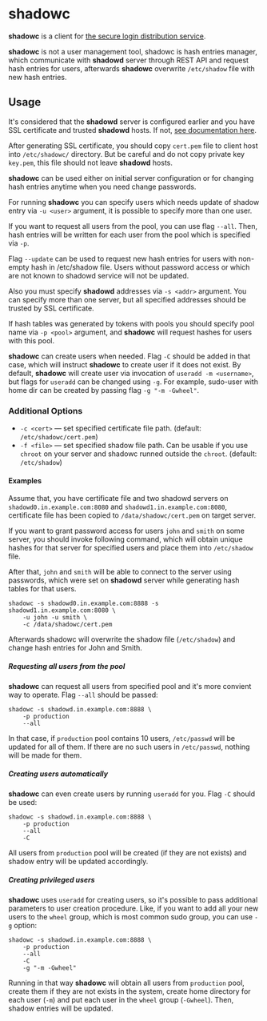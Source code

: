 # shadowc

**shadowc** is a client for [the secure login distribution
service](https://github.com/reconquest/shadowd).

**shadowc** is not a user management tool, shadowc is hash entries manager,
which communicate with **shadowd** server through REST API and request hash
entries for users, afterwards **shadowc** overwrite `/etc/shadow` file with new
hash entries.

## Usage

It's considered that the **shadowd** server is configured earlier and you have
SSL certificate and trusted **shadowd** hosts. If not, [see documentation
here](https://github.com/reconquest/shadowd).

After generating SSL certificate, you should copy `cert.pem` file to client
host into `/etc/shadowc/` directory. But be careful and do not copy private key
`key.pem`, this file should not leave **shadowd** hosts.

**shadowc** can be used either on initial server configuration or for changing
hash entries anytime when you need change passwords.

For running **shadowc** you can specify users which needs update of shadow
entry via `-u <user>` argument, it is possible to specify more than one user.

If you want to request all users from the pool, you can use flag `--all`. Then,
hash entries will be written for each user from the pool which is specified via
`-p`.

Flag `--update` can be used to request new hash entries for users with
non-empty hash in /etc/shadow file. Users without password access or which are
not known to shadowd service will not be updated.

Also you must specify **shadowd** addresses via `-s <addr>` argument. You can
specify more than one server, but all specified addresses should be trusted by
SSL certificate.

If hash tables was generated by tokens with pools you should specify pool name
via `-p <pool>` argument, and **shadowc** will request hashes for users with
this pool.

**shadowc** can create users when needed. Flag `-C` should be added in that
case, which will instruct **shadowc** to create user if it does not exist. By
default, **shadowc** will create user via invocation of `useradd -m
<username>`, but flags for `useradd` can be changed using `-g`. For example,
sudo-user with home dir can be created by passing flag `-g "-m -Gwheel"`.

### Additional Options
- `-c <cert>` — set specified certificate file path. (default:
  `/etc/shadowc/cert.pem`)
- `-f <file>` — set specified shadow file path. Can be usable if you use
  `chroot` on your server and shadowc runned outside the `chroot`. (default:
  `/etc/shadow`)

#### Examples

Assume that, you have certificate file and two shadowd servers on
`shadowd0.in.example.com:8080` and `shadowd1.in.example.com:8080`, certificate
file has been copied to `/data/shadowc/cert.pem` on target server.

If you want to grant password access for users `john` and `smith` on some
server, you should invoke following command, which will obtain unique hashes
for that server for specified users and place them into `/etc/shadow` file.

After that, `john` and `smith` will be able to connect to the server using
passwords, which were set on **shadowd** server while generating hash tables
for that users.

```
shadowc -s shadowd0.in.example.com:8888 -s shadowd1.in.example.com:8080 \
    -u john -u smith \
    -c /data/shadowc/cert.pem
```

Afterwards shadowc will overwrite the shadow file (`/etc/shadow`) and change
hash entries for John and Smith.

##### Requesting all users from the pool

**shadowc** can request all users from specified pool and it's more convient
way to operate. Flag `--all` should be passed:

```
shadowc -s shadowd.in.example.com:8888 \
    -p production
    --all
```

In that case, if `production` pool contains 10 users, `/etc/passwd` will be
updated for all of them. If there are no such users in `/etc/passwd`, nothing
will be made for them.

##### Creating users automatically

**shadowc** can even create users by running `useradd` for you.
Flag `-C` should be used:

```
shadowc -s shadowd.in.example.com:8888 \
    -p production
    --all
    -C
```

All users from `production` pool will be created (if they are not exists) and
shadow entry will be updated accordingly.

##### Creating privileged users

**shadowc** uses `useradd` for creating users, so it's possible to pass additional
parameters to user creation procedure. Like, if you want to add all your new users
to the `wheel` group, which is most common sudo group, you can use `-g` option:

```
shadowc -s shadowd.in.example.com:8888 \
    -p production
    --all
    -C
    -g "-m -Gwheel"
```

Running in that way **shadowc** will obtain all users from `production` pool,
create them if they are not exists in the system, create home directory for each
user (`-m`) and put each user in the `wheel` group (`-Gwheel`). Then, shadow
entries will be updated.
